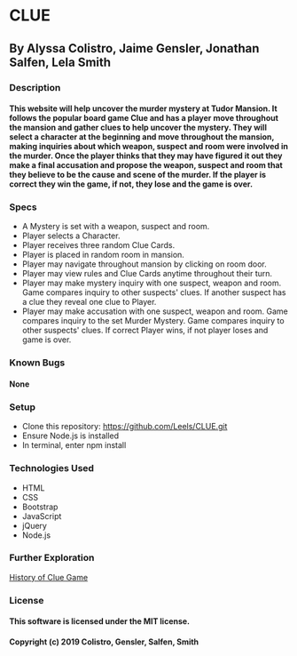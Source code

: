 # CLUE
## By Alyssa Colistro, Jaime Gensler, Jonathan Salfen, Lela Smith

### Description
#### This website will help uncover the murder mystery at Tudor Mansion. It follows the popular board game Clue and has a player move throughout the mansion and gather clues to help uncover the mystery. They will select a character at the beginning and move throughout the mansion, making inquiries about which weapon, suspect and room were involved in the murder. Once the player thinks that they may have figured it out they make a final accusation and propose the weapon, suspect and room that they believe to be the cause and scene of the murder. If the player is correct they win the game, if not, they lose and the game is over.

### Specs
* A Mystery is set with a weapon, suspect and room.
* Player selects a Character.
* Player receives three random Clue Cards.
* Player is placed in random room in mansion.
* Player may navigate throughout mansion by clicking on room door.
* Player may view rules and Clue Cards anytime throughout their turn.
* Player may make mystery inquiry with one suspect, weapon and room. Game compares inquiry to other suspects' clues. If another suspect has a clue they reveal one clue to Player.
* Player may make accusation with one suspect, weapon and room. Game compares inquiry to the set Murder Mystery. Game compares inquiry to other suspects' clues. If correct Player wins, if not player loses and game is over.

### Known Bugs
#### None

### Setup
* Clone this repository: https://github.com/Leels/CLUE.git
* Ensure Node.js is installed
* In terminal, enter npm install

### Technologies Used
* HTML
* CSS
* Bootstrap
* JavaScript
* jQuery
* Node.js

### Further Exploration

[History of Clue Game](https://www.history.com/news/clue-game-origin-wwii)

### License
#### This software is licensed under the MIT license.

#### Copyright (c) 2019 Colistro, Gensler, Salfen, Smith
